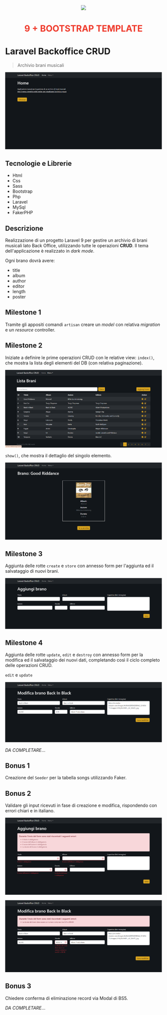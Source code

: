 <div align="center"><a href="https://laravel.com" target="_blank"><img src="https://raw.githubusercontent.com/laravel/art/master/logo-lockup/5%20SVG/2%20CMYK/1%20Full%20Color/laravel-logolockup-cmyk-red.svg" width="400"></a>
<h1><strong style="color: #EF3B2D;">9 + BOOTSTRAP TEMPLATE</strong></h1></div>

# Laravel Backoffice CRUD

> Archivio brani musicali

![Screenshot](./public/img/Screenshot_home.png)

## Tecnologie e Librerie

-   Html
-   Css
-   Sass
-   Bootstrap
-   Php
-   Laravel
-   MySql
-   FakerPHP

## Descrizione

Realizzazione di un progetto Laravel 9 per gestire un archivio di brani musicali lato Back Office, utilizzando tutte le operazioni **CRUD**.
Il tema dell'applicazione è realizzato in _dark mode_.

Ogni brano dovrà avere:

-   title
-   album
-   author
-   editor
-   length
-   poster

## Milestone 1

Tramite gli appositi comandi `artisan` creare un _model_ con relativa _migration_ e un _resource_ controller.

## Milestone 2

Iniziate a definire le prime operazioni CRUD con le relative view:
`index()`, che mostra la lista degli elementi del DB (con relativa paginazione).

![Screenshot](./public/img/Screenshot_list.png)

`show()`, che mostra il dettaglio del singolo elemento.

![Screenshot](./public/img/Screenshot_detail_2.png)

## Milestone 3

Aggiunta delle rotte `create` e `store` con annesso form per l'aggiunta ed il salvataggio di nuovi brani.

![Screenshot](./public/img/Screenshot_form_2.png)

## Milestone 4

Aggiunta delle rotte `update`, `edit` e `destroy` con annesso form per la modifica ed il salvataggio dei nuovi dati, completando così il ciclo completo delle operazioni CRUD.

`edit` e `update`

![Screenshot](./public/img/Screenshot_edit.png)

_DA COMPLETARE_...

## Bonus 1

Creazione del `Seeder` per la tabella songs utilizzando Faker.

## Bonus 2

Validare gli input ricevuti in fase di creazione e modifica, rispondendo con errori chiari e in italiano.

![Screenshot](./public/img/Screenshot_bonus_error.png)

![Screenshot](./public/img/Screenshot_validation_edit.png)

## Bonus 3

Chiedere conferma di eliminazione record via Modal di BS5.

_DA COMPLETARE_...
